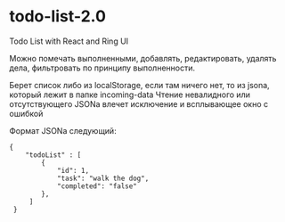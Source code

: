 # todo-list-2.0
Todo List with React and Ring UI

Можно помечать выполненными, добавлять, редактировать, удалять дела, фильтровать по принципу выполненности.

Берет список либо из localStorage, если там ничего нет, то из jsona, который лежит в папке incoming-data
Чтение невалидного или отсутствующего JSONа влечет исключение и всплывающее окно с ошибкой

Формат JSONа следующий: 
~~~
{ 
    "todoList" : [
        {
            "id": 1,
            "task": "walk the dog",
            "completed": "false"
        },
     ]
 }
~~~
